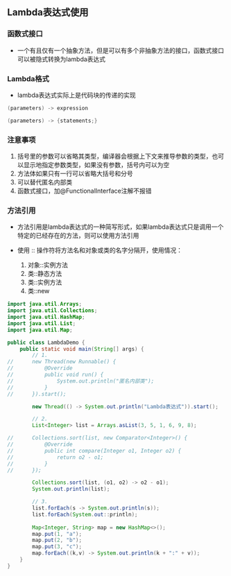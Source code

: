 ## **Lambda表达式使用**

### 函数式接口

- 一个有且仅有一个抽象方法，但是可以有多个非抽象方法的接口，函数式接口可以被隐式转换为lambda表达式

### Lambda格式

- lambda表达式实际上是代码块的传递的实现 

```java
(parameters) -> expression

(parameters) -> {statements;}
```

### 注意事项

1. 括号里的参数可以省略其类型，编译器会根据上下文来推导参数的类型，也可以显示地指定参数类型，如果没有参数，括号内可以为空
2. 方法体如果只有一行可以省略大括号和分号
3. 可以替代匿名内部类
4. 函数式接口，加@FunctionalInterface注解不报错

### 方法引用

- 方法引用是lambda表达式的一种简写形式，如果lambda表达式只是调用一个特定的已经存在的方法，则可以使用方法引用

- 使用 :: 操作符将方法名和对象或类的名字分隔开，使用情况：
  1. 对象::实例方法
  2. 类::静态方法
  3. 类::实例方法
  4. 类::new

```java
import java.util.Arrays;
import java.util.Collections;
import java.util.HashMap;
import java.util.List;
import java.util.Map;

public class LambdaDemo {
	public static void main(String[] args) {
		// 1.
//		new Thread(new Runnable() {
//			@Override
//			public void run() {
//				System.out.println("匿名内部类");
//			}
//		}).start();

		new Thread(() -> System.out.println("Lambda表达式")).start();

		// 2.
		List<Integer> list = Arrays.asList(3, 5, 1, 6, 9, 8);

//		Collections.sort(list, new Comparator<Integer>() {
//			@Override
//			public int compare(Integer o1, Integer o2) {
//				return o2 - o1;
//			}
//		});

		Collections.sort(list, (o1, o2) -> o2 - o1);
		System.out.println(list);

		// 3.
		list.forEach(s -> System.out.println(s));
		list.forEach(System.out::println);
		
		Map<Integer, String> map = new HashMap<>();
		map.put(1, "a");
		map.put(2, "b");
		map.put(3, "c");
		map.forEach((k,v) -> System.out.println(k + ":" + v));
	}
}
```
